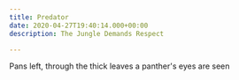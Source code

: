 ```yaml
---
title: Predator
date: 2020-04-27T19:40:14.000+00:00
description: The Jungle Demands Respect

---
```


Pans left, through the thick leaves a panther's eyes are seen